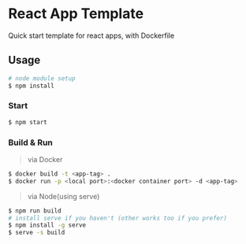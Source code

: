 # React App Template

Quick start template for react apps, with Dockerfile
## Usage
```bash
# node module setup
$ npm install
```
### Start
```bash
$ npm start
```
### Build & Run
> via Docker
```bash
$ docker build -t <app-tag> .
$ docker run -p <local port>:<docker container port> -d <app-tag>
```

> via Node(using serve)
```bash
$ npm run build
# install serve if you haven't (other works too if you prefer)
$ npm install -g serve
$ serve -s build
```
